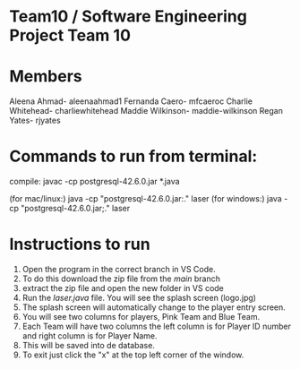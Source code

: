 # Team10 / Software Engineering Project Team 10

# Members
Aleena Ahmad- 	aleenaahmad1
Fernanda Caero- 	mfcaeroc
Charlie Whitehead- 	charliewhitehead
Maddie Wilkinson- 	maddie-wilkinson
Regan Yates-		rjyates

# Commands to run from terminal:
compile: javac -cp postgresql-42.6.0.jar *.java

(for mac/linux:) java -cp "postgresql-42.6.0.jar:." laser
(for windows:) java -cp "postgresql-42.6.0.jar;." laser

# Instructions to run
1. Open the program in the correct branch in VS Code.
2. To do this download the zip file from the *main* branch 
3. extract the zip file and open the new folder in VS code
4. Run the *laser.java* file. You will see the splash screen (logo.jpg)
5. The splash screen will automatically change to the player entry screen.
6. You will see two columns for players, Pink Team and Blue Team.
7. Each Team will have two columns the left column is for Player ID number and right column is for Player Name.
8. This will be saved into de database.
9. To exit just click the "x" at the top left corner of the window.


